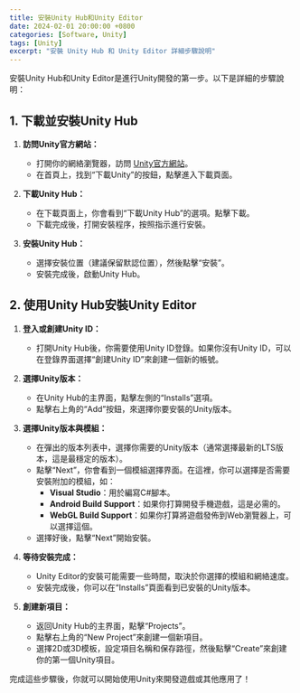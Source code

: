```yaml
---
title: 安裝Unity Hub和Unity Editor
date: 2024-02-01 20:00:00 +0800
categories: [Software, Unity]
tags: [Unity] 
excerpt: "安裝 Unity Hub 和 Unity Editor 詳細步驟說明"
---
```


安裝Unity Hub和Unity Editor是進行Unity開發的第一步。以下是詳細的步驟說明：

## 1. 下載並安裝Unity Hub

1. **訪問Unity官方網站：**
   - 打開你的網絡瀏覽器，訪問 [Unity官方網站](https://unity.com/)。
   - 在首頁上，找到“下載Unity”的按鈕，點擊進入下載頁面。

2. **下載Unity Hub：**
   - 在下載頁面上，你會看到“下載Unity Hub”的選項。點擊下載。
   - 下載完成後，打開安裝程序，按照指示進行安裝。

3. **安裝Unity Hub：**
   - 選擇安裝位置（建議保留默認位置），然後點擊“安裝”。
   - 安裝完成後，啟動Unity Hub。

## 2. 使用Unity Hub安裝Unity Editor

1. **登入或創建Unity ID：**
   - 打開Unity Hub後，你需要使用Unity ID登錄。如果你沒有Unity ID，可以在登錄界面選擇“創建Unity ID”來創建一個新的帳號。

2. **選擇Unity版本：**
   - 在Unity Hub的主界面，點擊左側的“Installs”選項。
   - 點擊右上角的“Add”按鈕，來選擇你要安裝的Unity版本。

3. **選擇Unity版本與模組：**
   - 在彈出的版本列表中，選擇你需要的Unity版本（通常選擇最新的LTS版本，這是最穩定的版本）。
   - 點擊“Next”，你會看到一個模組選擇界面。在這裡，你可以選擇是否需要安裝附加的模組，如：
     - **Visual Studio**：用於編寫C#腳本。
     - **Android Build Support**：如果你打算開發手機遊戲，這是必需的。
     - **WebGL Build Support**：如果你打算將遊戲發佈到Web瀏覽器上，可以選擇這個。
   - 選擇好後，點擊“Next”開始安裝。

4. **等待安裝完成：**
   - Unity Editor的安裝可能需要一些時間，取決於你選擇的模組和網絡速度。
   - 安裝完成後，你可以在“Installs”頁面看到已安裝的Unity版本。

5. **創建新項目：**
   - 返回Unity Hub的主界面，點擊“Projects”。
   - 點擊右上角的“New Project”來創建一個新項目。
   - 選擇2D或3D模板，設定項目名稱和保存路徑，然後點擊“Create”來創建你的第一個Unity項目。

完成這些步驟後，你就可以開始使用Unity來開發遊戲或其他應用了！
